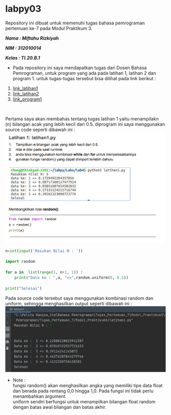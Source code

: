 # labpy03
Repository ini dibuat untuk memenuhi tugas bahasa pemrograman pertemuan ke-7 pada Modul Praktikum 3.

***Nama : Miftahu Rizkiyah***
 
***NIM : 312010014***

***Kelas : TI.20.B.1***

* Pada repository ini saya mendapatkan tugas dari Dosen Bahasa Pemrograman, untuk program yang ada pada latihan 1, latihan 2 dan program 1.
untuk tugas-tugas tersebut bisa dilihat pada link berikut : <br>
1. [link_latihan1](latihan1.py)
2. [link_latihan2](latihan2.py)
3. [link_program1](program1.py)
<br>



Pertama saya akan membahas tentang tugas latihan 1 yaitu menampilakn (n) bilangan acak yang lebih kecil dari 0.5.
diprogram ini saya menggunakan source code seperti dibawah ini : <br>
![Tugas_latihan1](pict/Tugas_latihan1.PNG)
``` python
n=int(input('Masukan Nilai N : '))

import random

for a in  list(range(1, n+1, 1)) :
    print("Data ke : ",a, "=>",random.uniform(0, 0.5))

print("Selesai")
```
Pada source code tersebut saya menggunakan kombinasi random dan uniform, sehingga menghasilkan output seperti dibawah ini : <br>
![Output_latihan1](pict/Output_latihan1.PNG)

* Note : <br>
fungsi random() akan menghasilkan angka yang memiliki tipe data float dan berada pada rentang 0,0 hingga 1,0. Pada fungsi ini tidak perlu menambahkan argument. <br>
uniform sendiri berfungsi untuk menampilkan bilangan float random dengan batas awal bilangan dan batas akhir.







